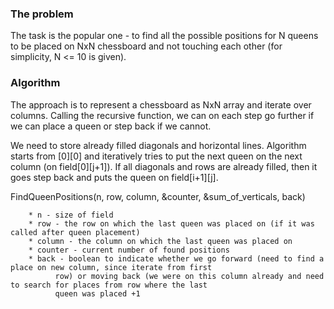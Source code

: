 ### The problem

The task is the popular one - to find all the possible positions for N queens to be placed on NxN chessboard and not touching each other (for simplicity, N <= 10 is given).

### Algorithm

The approach is to represent a chessboard as NxN array and iterate over columns. Calling the recursive function, we can on each step go further if we can place a queen or step back if we cannot.

We need to store already filled diagonals and horizontal lines.
Algorithm starts from [0][0] and iteratively tries to put the next queen on the next column (on field[0][j+1]).
If all diagonals and rows are already filled, then it goes step back and puts the queen on field[i+1][j].

FindQueenPositions(n, row, column, &counter, &sum_of_verticals, back)

        * n - size of field
        * row - the row on which the last queen was placed on (if it was called after queen placement)
        * column - the column on which the last queen was placed on
        * counter - current number of found positions
        * back - boolean to indicate whether we go forward (need to find a place on new column, since iterate from first
              row) or moving back (we were on this column already and need to search for places from row where the last
              queen was placed +1
